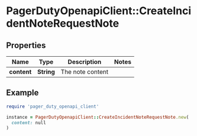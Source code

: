 # PagerDutyOpenapiClient::CreateIncidentNoteRequestNote

## Properties

| Name | Type | Description | Notes |
| ---- | ---- | ----------- | ----- |
| **content** | **String** | The note content |  |

## Example

```ruby
require 'pager_duty_openapi_client'

instance = PagerDutyOpenapiClient::CreateIncidentNoteRequestNote.new(
  content: null
)
```

